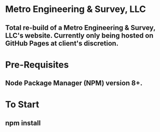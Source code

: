 # Metro Engineering & Survey, LLC

## Total re-build of a Metro Engineering & Survey, LLC's website. Currently only being hosted on GitHub Pages at client's discretion. 

# Pre-Requisites
## Node Package Manager (NPM) version 8+. 

# To Start 
## npm install 
